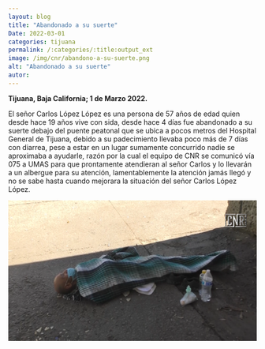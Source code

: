 ```yaml
---
layout: blog
title: "Abandonado a su suerte"
Date: 2022-03-01
categories: tijuana
permalink: /:categories/:title:output_ext
image: /img/cnr/abandono-a-su-suerte.png
alt: "Abandonado a su suerte"
autor:
---
```


**Tijuana, Baja California; 1 de Marzo 2022.** 

El señor Carlos López López es una persona de 57 años de edad quien desde hace 19 años vive con sida, desde hace 4 días fue abandonado a su suerte debajo del puente peatonal que se ubica a pocos metros del Hospital General de Tijuana, debido a su padecimiento llevaba poco más de 7 días con diarrea, pese a estar en un lugar sumamente concurrido nadie se aproximaba a ayudarle, razón por la cual el equipo de CNR se comunicó vía 075 a UMAS para que prontamente atendieran al señor Carlos y lo llevarán a un albergue para su atención, lamentablemente la atención jamás llegó y no se sabe hasta cuando mejorara la situación del señor Carlos López López.

<div id="carouselExampleSlidesOnly" class="carousel slide" data-ride="carousel">
  <div class="carousel-inner">
    <div class="carousel-item active">
       <img class="d-block w-100" src="/img/cnr/abandono-a-su-suerte.png" loading="lazy"  alt="Abandonado a su suerte">
    </div>
  </div>
</div>